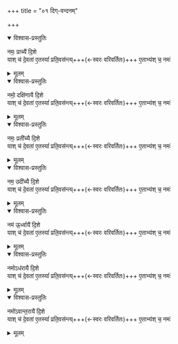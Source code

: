 +++
title = "०१ दिग्-वन्दनम्"

+++

<details open><summary>विश्वास-प्रस्तुतिः</summary>

नमः॒ प्राच्यै॑ दि॒शे  
याश् च॑ दे॒वता॑ ए॒तस्यां॑ प्रति॒वस॑न्त्य्+++(←स्वरः वरिवर्तितः)+++ ए॒ताभ्य॑श् च॒ नमः॑
</details>

<details><summary>मूलम्</summary>

नमः॒ प्राच्यै॑ दि॒शे  
याश्च॑ दे॒वता॑ ए॒तस्यां॒ प्रति॑वसन्त्ये॒ताभ्य॑श्च॒ नमो॒
</details>
  

<details open><summary>विश्वास-प्रस्तुतिः</summary>

नमो॒ दक्षि॑णायै दि॒शे  
याश् च॑ दे॒वता॑ ए॒तस्यां॑ प्रति॒वस॑न्त्य्+++(←स्वरः वरिवर्तितः)+++ ए॒ताभ्य॑श् च॒ नमः॑
</details>

<details><summary>मूलम्</summary>

नमो॒ दक्षि॑णायै दि॒शे  
याश्च॑ दे॒वता॑ ए॒तस्यां॒ प्रति॑वसन्त्ये॒ताभ्य॑श्च॒ नमो॒
</details>
  

<details open><summary>विश्वास-प्रस्तुतिः</summary>

नमः॒ प्रती॑च्यै दि॒शे  
याश् च॑ दे॒वता॑ ए॒तस्यां॑ प्रति॒वस॑न्त्य्+++(←स्वरः वरिवर्तितः)+++ ए॒ताभ्य॑श् च॒ नमः॑
</details>

<details><summary>मूलम्</summary>

नमः॒ प्रती॑च्यै दि॒शे  
याश्च॑ दे॒वता॑ ए॒तस्यां॒ प्रति॑वसन्त्ये॒ताभ्य॑श्च॒ नमो॒
</details>
  

<details open><summary>विश्वास-प्रस्तुतिः</summary>

नम॒ उदी॑च्यै दि॒शे  
याश् च॑ दे॒वता॑ ए॒तस्यां॑ प्रति॒वस॑न्त्य्+++(←स्वरः वरिवर्तितः)+++ ए॒ताभ्य॑श् च॒ नमः॑
</details>

<details><summary>मूलम्</summary>

नम॒ उदी॑च्यै दि॒शे  
याश्च॑ दे॒वता॑ ए॒तस्यां॒ प्रति॑वसन्त्ये॒ताभ्य॑श्च॒ नमो॒ 
</details>
 
<details open><summary>विश्वास-प्रस्तुतिः</summary>

नम॑ ऊ॒र्ध्वायै॑ दि॒शे  
याश् च॑ दे॒वता॑ ए॒तस्यां॑ प्रति॒वस॑न्त्य्+++(←स्वरः वरिवर्तितः)+++ ए॒ताभ्य॑श् च॒ नमः॑
</details>

<details><summary>मूलम्</summary>

नम॑ ऊ॒र्ध्वायै॑ दि॒शे  
याश्च॑ दे॒वता॑ ए॒तस्यां॒ प्रति॑वसन्त्ये॒ताभ्य॑श्च॒ नमो॒  
</details>


<details open><summary>विश्वास-प्रस्तुतिः</summary>

नमोऽध॑रायै दि॒शे  
याश् च॑ दे॒वता॑ ए॒तस्यां॑ प्रति॒वस॑न्त्य्+++(←स्वरः वरिवर्तितः)+++ ए॒ताभ्य॑श् च॒ नमः॑
</details>

<details><summary>मूलम्</summary>

नमोऽध॑रायै दि॒शे  
याश्च॑ दे॒वता॑ ए॒तस्यां॒ प्रति॑वसन्त्ये॒ताभ्य॑श्च॒ नमो॒
</details>
 

<details open><summary>विश्वास-प्रस्तुतिः</summary>

नमो॑ऽवान्त॒रायै॑ दि॒शे  
याश् च॑ दे॒वता॑ ए॒तस्यां॑ प्रति॒वस॑न्त्य्+++(←स्वरः वरिवर्तितः)+++ ए॒ताभ्य॑श् च॒ नमः॑
</details>

<details><summary>मूलम्</summary>

नमो॑ऽवान्त॒रायै॑ दि॒शे  
याश्च॑ दे॒वता॑ ए॒तस्यां॒ प्रति॑वसन्त्ये॒ताभ्य॑श्च॒ नमः॑
</details>

